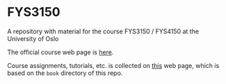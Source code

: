 # FYS3150
A repository with material for the course FYS3150 / FYS4150 at the University of Oslo

The official course web page is [here](https://www.uio.no/studier/emner/matnat/fys/FYS3150/h21/index.html).

Course assignments, tutorials, etc. is collected on [this](https://anderkve.github.io/FYS3150/intro.html) web page, which is based on the `book` directory of this repo.